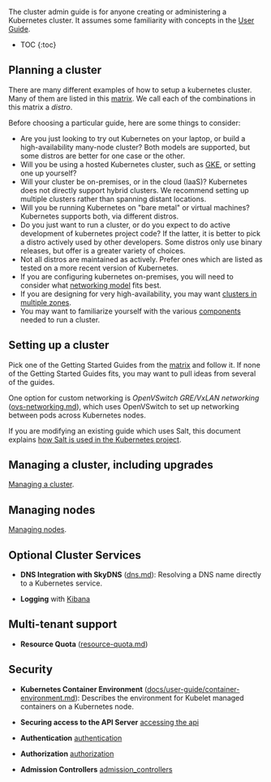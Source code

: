 
The cluster admin guide is for anyone creating or administering a Kubernetes cluster.
It assumes some familiarity with concepts in the [User Guide](/{{page.version}}/docs/user-guide/).

* TOC
{:toc}

## Planning a cluster

There are many different examples of how to setup a kubernetes cluster.  Many of them are listed in this
[matrix](/{{page.version}}/docs/getting-started-guides/).  We call each of the combinations in this matrix a *distro*.

Before choosing a particular guide, here are some things to consider:

 - Are you just looking to try out Kubernetes on your laptop, or build a high-availability many-node cluster? Both
   models are supported, but some distros are better for one case or the other.
 - Will you be using a hosted Kubernetes cluster, such as [GKE](https://cloud.google.com/container-engine), or setting
   one up yourself?
 - Will your cluster be on-premises, or in the cloud (IaaS)?  Kubernetes does not directly support hybrid clusters.  We
   recommend setting up multiple clusters rather than spanning distant locations.
 - Will you be running Kubernetes on "bare metal" or virtual machines?  Kubernetes supports both, via different distros.
 - Do you just want to run a cluster, or do you expect to do active development of kubernetes project code?  If the
   latter, it is better to pick a distro actively used by other developers.  Some distros only use binary releases, but
   offer is a greater variety of choices.
 - Not all distros are maintained as actively.  Prefer ones which are listed as tested on a more recent version of
   Kubernetes.
 - If you are configuring kubernetes on-premises, you will need to consider what [networking
   model](/{{page.version}}/docs/admin/networking) fits best.
 - If you are designing for very high-availability, you may want [clusters in multiple zones](/{{page.version}}/docs/admin/multi-cluster).
 - You may want to familiarize yourself with the various
   [components](/{{page.version}}/docs/admin/cluster-components) needed to run a cluster.

## Setting up a cluster

Pick one of the Getting Started Guides from the [matrix](/{{page.version}}/docs/getting-started-guides/) and follow it.
If none of the Getting Started Guides fits, you may want to pull ideas from several of the guides.

One option for custom networking is *OpenVSwitch GRE/VxLAN networking* ([ovs-networking.md](/{{page.version}}/docs/admin/ovs-networking)), which
uses OpenVSwitch to set up networking between pods across
  Kubernetes nodes.

If you are modifying an existing guide which uses Salt, this document explains [how Salt is used in the Kubernetes
project](/{{page.version}}/docs/admin/salt).

## Managing a cluster, including upgrades

[Managing a cluster](/{{page.version}}/docs/admin/cluster-management).

## Managing nodes

[Managing nodes](/{{page.version}}/docs/admin/node).

## Optional Cluster Services

* **DNS Integration with SkyDNS** ([dns.md](/{{page.version}}/docs/admin/dns)):
  Resolving a DNS name directly to a Kubernetes service.

* **Logging** with [Kibana](/{{page.version}}/docs/user-guide/logging)

## Multi-tenant support

* **Resource Quota** ([resource-quota.md](/{{page.version}}/docs/admin/resource-quota))

## Security

* **Kubernetes Container Environment** ([docs/user-guide/container-environment.md](/{{page.version}}/docs/user-guide/container-environment)):
  Describes the environment for Kubelet managed containers on a Kubernetes
  node.

* **Securing access to the API Server** [accessing the api](/{{page.version}}/docs/admin/accessing-the-api)

* **Authentication**  [authentication](/{{page.version}}/docs/admin/authentication)

* **Authorization** [authorization](/{{page.version}}/docs/admin/authorization)

* **Admission Controllers** [admission_controllers](/{{page.version}}/docs/admin/admission-controllers)